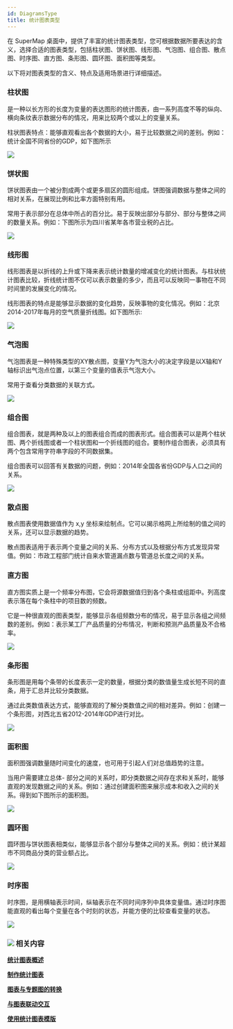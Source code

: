 ```yaml
---
id: DiagramsType
title: 统计图表类型
---
```

在 SuperMap 桌面中，提供了丰富的统计图表类型，您可根据数据所要表达的含义，选择合适的图表类型，包括柱状图、饼状图、线形图、气泡图、组合图、散点图、时序图、直方图、条形图、圆环图、面积图等类型。

以下将对图表类型的含义、特点及适用场景进行详细描述。

### 柱状图

是一种以长方形的长度为变量的表达图形的统计图表，由一系列高度不等的纵向、横向条纹表示数据分布的情况，用来比较两个或以上的变量关系。

柱状图表特点：能够直观看出各个数据的大小，易于比较数据之间的差别。例如：统计全国不同省份的GDP，如下图所示

![](img/Column.png)  

  
### 饼状图

饼状图表由一个被分割成两个或更多扇区的圆形组成。饼图强调数据与整体之间的相对关系，在展现比例和比率方面特别有用。

常用于表示部分在总体中所占的百分比。易于反映出部分与部分、部分与整体之间的数量关系。例如：下图所示为四川省某年各市营业税的占比。

![](img/PieDiagrame.png)  

  
### 线形图

线形图表是以折线的上升或下降来表示统计数量的增减变化的统计图表。与柱状统计图表比较，折线统计图不仅可以表示数量的多少，而且可以反映同一事物在不同时间里的发展变化的情况。

线形图表的特点是能够显示数据的变化趋势，反映事物的变化情况。例如：北京2014-2017年每月的空气质量折线图。如下图所示:

![](img/DiagramResult.png)  

  
### 气泡图

气泡图表是一种特殊类型的XY散点图，变量Y为气泡大小的决定字段是以X轴和Y轴标识出气泡点位置，以第三个变量的值表示气泡大小。

常用于查看分类数据的关联方式。

![](img/BubbleChart.png)  
 
  
### 组合图

组合图表，就是两种及以上的图表组合而成的图表形式。组合图表可以是两个柱状图、两个折线图或者一个柱状图和一个折线图的组合。要制作组合图表，必须具有两个包含常用字符串字段的不同数据集。

组合图表可以回答有关数据的问题，例如：2014年全国各省份GDP与人口之间的关系。

![](img/Compose.png)  

  
### 散点图

散点图表使用数据值作为 x,y 坐标来绘制点。它可以揭示格网上所绘制的值之间的关系，还可以显示数据的趋势。

散点图表适用于表示两个变量之间的关系、分布方式以及根据分布方式发现异常值。例如：市政工程部门统计自来水管道漏点数与管道总长度之间的关系。

### 直方图

直方图实质上是一个频率分布图，它会将源数据值归到各个条柱或组距中。列高度表示落在每个条柱中的项目数的频数。

它是一种很直观的图表类型，能够显示各组频数分布的情况，易于显示各组之间频数的差别。例如：表示某工厂产品质量的分布情况，判断和预测产品质量及不合格率。

![](img/Histogram.png)  

  
### 条形图

条形图是用每个条带的长度表示一定的数量，根据分类的数值量生成长短不同的直条，用于汇总并比较分类数据。

通过此类数值表达方式，能够直观的了解分类数值之间的相对差异。例如：创建一个条形图，对西北五省2012-2014年GDP进行对比。

![](img/BarDiagram.png)  

  
### 面积图

面积图强调数量随时间变化的速度，也可用于引起人们对总值趋势的注意。

当用户需要建立总体-
部分之间的关系时，即分类数据之间存在求和关系时，能够直观的发现数据之间的关系。例如：通过创建面积图来展示成本和收入之间的关系。得到如下图所示的面积图。

![](img/AreaDiagram.png)  

  
### 圆环图

圆环图与饼状图表相类似，能够显示各个部分与整体之间的关系。例如：统计某超市不同商品分类的营业额占比。

![](img/Doughnut.png)  

### 时序图

时序图，是用横轴表示时间，纵轴表示在不同时间序列中具体变量值。通过时序图能直观的看出每个变量在各个时刻的状态，并能方便的比较查看变量的状态。

![](img/TimeSeries.png)  

  
### ![](../../img/seealso.png) 相关内容

[**统计图表概述**](Diagrams1)

[**制作统计图表**](CreateDiagram)

[**图表与专题图的转换**](ConvertThemticMap)

[**与图表联动交互**](ConvertThemticMap)

[**使用统计图表模版**](DiagramTemplate)

